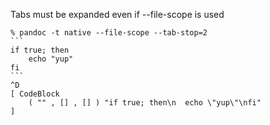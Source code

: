 Tabs must be expanded even if --file-scope is used
````
% pandoc -t native --file-scope --tab-stop=2
```
if true; then
	echo "yup"
fi
```
^D
[ CodeBlock
    ( "" , [] , [] ) "if true; then\n  echo \"yup\"\nfi"
]
````
